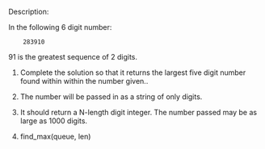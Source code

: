 Description:

In the following 6 digit number:

		283910

91 is the greatest sequence of 2 digits.

1. Complete the solution so that it returns the largest five digit number found within within the number given.. 
2. The number will be passed in as a string of only digits.
3. It should return a N-length digit integer. The number passed may be as large as 1000 digits.

4. find_max(queue, len)

